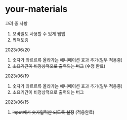 # your-materials

고려 중 사항
1. 모바일도 사용할 수 있게 웹앱
2. 리팩토링



2023/06/20
1. 숫자가 촤르르륵 올라가는 애니메이션 효과 추가(일부 적용중)
2. ~~소요기간이 비정상적으로 출력되는 버그~~ (수정 완료)

2023/06/19
1. 숫자가 촤르르륵 올라가는 애니메이션 효과 추가(일부 적용중)
2. 소요기간이 비정상적으로 출력되는 버그

2023/06/15
1. ~~input에서 숫자입력만 되도록 설정~~ (적용완료)